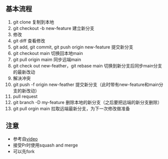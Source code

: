 ## 基本流程
1. git clone 复制到本地  
2. git checkout -b new-feature 建立新分支
3. 修改
4. git diff 查看修改
5. git add, git commit, git push origin new-feature 提交新分支
6. git checkout main 切换回本地main
7. git pull origin maim 同步远端main
8. git check out new-feather，git rebase main 切换到新分支后同步main分支的最新改动
9. 解决冲突
10. git push -f origin new-feather 提交新分支（此时带有new-feature和main分支的新改动）
11. pull request
12. git branch -D my-feature 删除本地的新分支（之后要把远端的新分支删除）  
13. git pull orgin main 拉取远端最新分支，为下一次修改做准备
## 注意
- 参考自[video](https://www.bilibili.com/video/BV19e4y1q7JJ)
- 接受Pr时使用squash and merge
- 可以先fork
